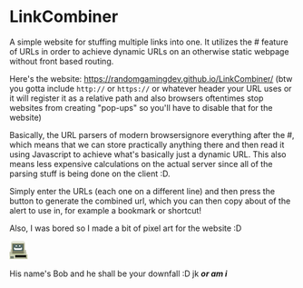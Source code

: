 # LinkCombiner
A simple website for stuffing multiple links into one. It utilizes the # feature of URLs in order to achieve dynamic URLs on an otherwise static webpage without front based routing.

Here's the website: https://randomgamingdev.github.io/LinkCombiner/
(btw you gotta include `http://` or `https://` or whatever header your URL uses or it will register it as a relative path and also browsers oftentimes stop websites from creating "pop-ups" so you'll have to disable that for the website)

Basically, the URL parsers of modern browsersignore everything after the #, which means that we can store practically anything there and then read it using Javascript to achieve what's basically just a dynamic URL. This also means less expensive calculations on the actual server since all of the parsing stuff is being done on the client :D.

Simply enter the URLs (each one on a different line) and then press the button to generate the combined url, which you can then copy about of the alert to use in, for example a bookmark or shortcut!

Also, I was bored so I made a bit of pixel art for the website :D

![welp ig it didn't load for u T_T](https://github.com/RandomGamingDev/LinkCombiner/blob/main/assets/SmilingComputer.png?raw=true)

His name's Bob and he shall be your downfall :D jk ***or am i***
